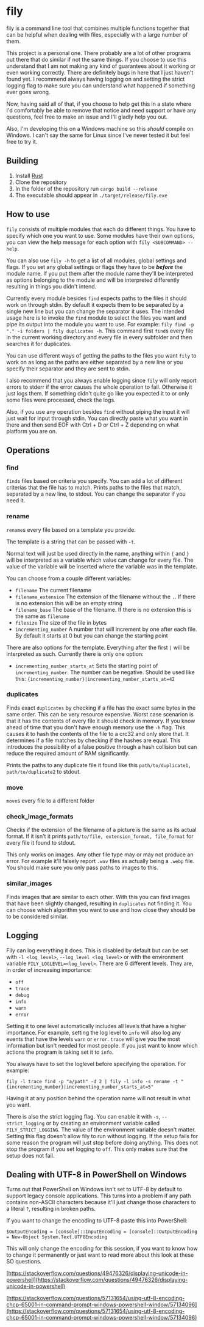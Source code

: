 # fily

fily is a command line tool that combines multiple functions together that can be helpful when dealing with files, especially with a large number of them.

This project is a personal one. There probably are a lot of other programs out there that do similar if not the same things. If you choose to use this understand that I am not making any kind of guarantees about it working or even working correctly. There are definitely bugs in here that I just haven't found yet. I recommend always having logging on and setting the strict logging flag to make sure you can understand what happened if something ever goes wrong.

Now, having said all of that, if you choose to help get this in a state where I'd comfortably be able to remove that notice and need support or have any questions, feel free to make an issue and I'll gladly help you out.

Also, I'm developing this on a Windows machine so this *should* compile on Windows. I can't say the same for Linux since I've never tested it but feel free to try it.

## Building

1. Install [Rust](https://www.rust-lang.org/tools/install)
2. Clone the repository
3. In the folder of the repository run `cargo build --release`
4. The executable should appear in `./target/release/fily.exe`

## How to use

`fily` consists of multiple modules that each do different things. You have to specify which one you want to use. Some modules have their own options, you can view the help message for each option with `fily <SUBCOMMAND> --help`.

You can also use `fily -h` to get a list of all modules, global settings and flags. If you set any global settings or flags they have to be __*before*__ the module name. If you put them after the module name they'll be interpreted as options belonging to the module and will be interpreted differently resulting in things you didn't intend.

Currently every module besides `find` expects paths to the files it should work on through stdin. By default it expects them to be separated by a single new line but you can change the separator it uses. The intended usage here is to invoke the `find` module to select the files you want and pipe its output into the module you want to use. For example: `fily find -p "." -i folders | fily duplicates -h`. This command first `find`s every file in the current working directory and every file in every subfolder and then searches it for duplicates.

You can use different ways of getting the paths to the files you want `fily` to work on as long as the paths are either separated by a new line or you specify their separator and they are sent to stdin.

I also recommend that you always enable logging since `fily` will only report errors to stderr if the error causes the whole operation to fail. Otherwise it just logs them. If something didn't quite go like you expected it to or only some files were processed, check the logs.

Also, if you use any operation besides `find` without piping the input it will just wait for input through stdin. You can directly paste what you want in there and then send EOF with Ctrl + D or Ctrl + Z depending on what platform you are on.

## Operations

### find

`find`s files based on criteria you specify. You can add a lot of different criterias that the file has to match. Prints paths to the files that match, separated by a new line, to stdout. You can change the separator if you need it.

### rename

`rename`s every file based on a template you provide.

The template is a string that can be passed with `-t`.

Normal text will just be used directly in the name, anything within `{` and `}` will be interpreted as a variable which value can change for every file. The value of the variable will be inserted where the variable was in the template.

You can choose from a couple different variables:

* `filename` The current filename
* `filename_extension` The extension of the filename without the `.`. If there is no extension this will be an empty string
* `filename_base` The base of the filename. If there is no extension this is the same as `filename`
* `filesize` The size of the file in bytes
* `incrementing_number` A number that will increment by one after each file. By default it starts at 0 but you can change the starting point

There are also options for the template. Everything after the first `|` will be interpreted as such. Currently there is only one option:

* `incrementing_number_starts_at` Sets the starting point of `incrementing_number`. The number can be negative. Should be used like this: `{incrementing_number}|incrementing_number_starts_at=42`

### duplicates

Finds exact `duplicates` by checking if a file has the exact same bytes in the same order. This can be very resource expensive. Worst case scenarion is that it has the contents of every file it should check in memory. If you know ahead of time that you don't have enough memory use the `-h` flag. This causes it to hash the contents of the file to a crc32 and only store that. It determines if a file matches by checking if the hashes are equal. This introduces the possibility of a false positive through a hash collision but can reduce the required amount of RAM significantly.

Prints the paths to any duplicate file it found like this `path/to/duplicate1, path/to/duplicate2` to stdout.

### move

`move`s every file to a different folder

### check_image_formats

Checks if the extension of the filename of a picture is the same as its actual format. If it isn't it prints `path/to/file, extension_format, file_format` for every file it found to stdout.

This only works on images. Any other file type may or may not produce an error. For example it'll falsely report `.wav` files as actually being a `.webp` file. You should make sure you only pass paths to images to this.

### similar_images

Finds images that are similar to each other. With this you can find images that have been slightly changed, resulting in `duplicates` not finding it. You can choose which algorithm you want to use and how close they should be to be considered similar.

## Logging

Fily can log everything it does. This is disabled by default but can be set with `-l <log_level>`, `--log_level <log_level>` or with the environment variable `FILY_LOGLEVEL=<log_level>`. There are 6 different levels. They are, in order of increasing importance:

* `off`
* `trace`
* `debug`
* `info`
* `warn`
* `error`

Setting it to one level automatically includes all levels that have a higher importance. For example, setting the log level to `info` will also log any events that have the levels `warn` or `error`. `trace` will give you the most information but isn't needed for most people. If you just want to know which actions the program is taking set it to `info`.

You always have to set the loglevel before specifying the operation. For example:

 `fily -l trace find -p "a/path" -d 2 | fily -l info -s rename -t "{incrementing_number}|incrementing_number_starts_at=5"`

Having it at any position behind the operation name will not result in what you want.

There is also the strict logging flag. You can enable it with `-s`, `--strict_logging` or by creating an environment variable called `FILY_STRICT_LOGGING`. The value of the environment variable doesn't matter. Setting this flag doesn't allow fily to run without logging. If the setup fails for some reason the program will just stop before doing anything. This does not stop the program if you set logging to `off`. This only makes sure that the setup does not fail.

## Dealing with UTF-8 in PowerShell on Windows

Turns out that PowerShell on Windows isn't set to UTF-8 by default to support legacy console applications. This turns into a problem if any path contains non-ASCII characters because it'll just change those characters to a literal `?`, resulting in broken paths.

If you want to change the encoding to UTF-8 paste this into PowerShell:

`$OutputEncoding = [console]::InputEncoding = [console]::OutputEncoding = New-Object System.Text.UTF8Encoding`

This will only change the encoding for this session, if you want to know how to change it permanently or just want to read more about this look at these SO questions.

[https://stackoverflow.com/questions/49476326/displaying-unicode-in-powershell](https://stackoverflow.com/questions/49476326/displaying-unicode-in-powershell)

[https://stackoverflow.com/questions/57131654/using-utf-8-encoding-chcp-65001-in-command-prompt-windows-powershell-window/57134096](https://stackoverflow.com/questions/57131654/using-utf-8-encoding-chcp-65001-in-command-prompt-windows-powershell-window/57134096)